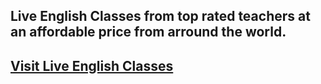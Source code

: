 ## Live English Classes from top rated teachers at an affordable price from arround the world.

## [Visit Live English Classes](https://englishclasses.live)

